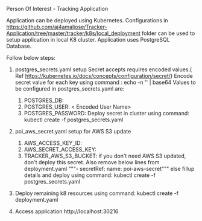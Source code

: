 Person Of Interest - Tracking Application

Application can be deployed using Kubernetes. 
Configurations in https://github.com/aj4amaljose/Tracker-Application/tree/master/tracker/k8s/local_deployment folder can be used to setup application in local K8 cluster.
Application uses PostgreSQL Database. 

Follow below steps:

1. postgres_secrets.yaml setup
   Secret accepts requires encoded values.( Ref https://kubernetes.io/docs/concepts/configuration/secret/)
   Encode secret value for each key using command :   echo -n '<value>' | base64
   Values to be configured in postgres_secrets.yaml are:
    1. POSTGRES_DB: <Encoded Database Name> 
    2. POSTGRES_USER: < Encoded User Name> 
    3. POSTGRES_PASSWORD: <Encoded Database password>
   Deploy secret in cluster using command: kubectl create -f postgres_secrets.yaml
   
2. poi_aws_secret.yaml setup for  AWS S3 update 
    1. AWS_ACCESS_KEY_ID: <Encoded AWS access key id>
    2. AWS_SECRET_ACCESS_KEY: <Encoded secret access key> 
    3. TRACKER_AWS_S3_BUCKET: <Encoded AWS S3 bucket name>
    if you don't need AWS S3 updated, don't deploy this secret. Also remove below lines from deployment.yaml
	"""- secretRef:
        name: poi-aws-secret"""
    else fillup details and deploy using command: kubectl create -f postgres_secrets.yaml
	
3. Deploy remaining k8 resources using command: kubectl create -f deployment.yaml

4. Access application http://localhost:30216

   
